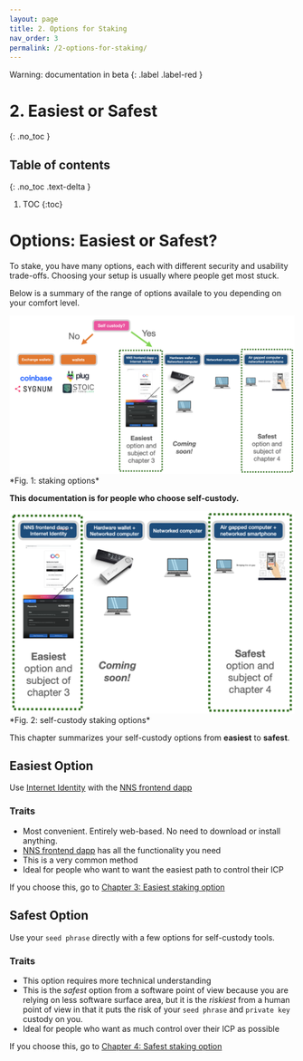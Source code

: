 ```yaml
---
layout: page
title: 2. Options for Staking
nav_order: 3
permalink: /2-options-for-staking/
---
```

Warning: documentation in beta
{: .label .label-red }

# 2. Easiest or Safest
{: .no_toc }

## Table of contents
{: .no_toc .text-delta }

1. TOC
{:toc}


# Options: Easiest or Safest?

To stake, you have many options, each with different security and usability trade-offs. Choosing your setup is usually where people get most stuck. 

Below is a summary of the range of options availale to you depending on your comfort level.

<img src="../assets/images/staking-options.png" alt="drawing"/>
*Fig. 1: staking options*

**This documentation is for people who choose self-custody.**

<img src="../assets/images/self-custody-staking-options.png" alt="drawing"/>
*Fig. 2: self-custody staking options*


This chapter summarizes your self-custody options from **easiest** to **safest**.

## Easiest Option

 Use [Internet Identity](https://medium.com/dfinity/internet-identity-the-end-of-usernames-and-passwords-ff45e4861bf7) with the [NNS frontend dapp](https://nns.ic0.app/)

### Traits

* Most convenient. Entirely web-based. No need to download or install anything.
* [NNS frontend dapp](https://nns.ic0.app/) has all the functionality you need
* This is a very common method
* Ideal for people who want to want the easiest path to control their ICP

If you choose this, go to [Chapter 3: Easiest staking option](../3-easiest-staking-option/3-easiest-staking-option.md)

## Safest Option

Use your `seed phrase` directly with a few options for self-custody tools.

### Traits

* This option requires more technical understanding 
* This is the *safest* option from a software point of view because you are relying on less software surface area, but it is the *riskiest* from a human point of view in that it puts the risk of your `seed phrase` and `private key` custody on you.
* Ideal for people who want as much control over their ICP as possible

If you choose this, go to [Chapter 4: Safest staking option](../4-safest-staking-option/4-safest-staking-option.md)

   
